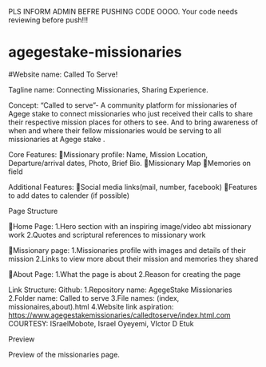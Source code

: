 PLS INFORM ADMIN BEFRE PUSHING CODE OOOO. Your code needs reviewing before push!!!

# agegestake-missionaries
#Website name:  Called To Serve!

Tagline name:  Connecting Missionaries, Sharing Experience.

Concept:  “Called to serve”- A community platform for missionaries of Agege stake to connect missionaries who just received their calls to share their respective mission places for others to see. And to bring awareness of when and where their fellow missionaries would be serving to all missionaries at Agege stake .

Core Features:
Missionary profile:  Name, Mission Location, Departure/arrival dates, Photo, Brief Bio.
Missionary Map
Memories on field 

Additional Features:
Social media links(mail, number, facebook)
Features to add dates to calender (if possible)


Page Structure

Home Page:
1.Hero section with an inspiring image/video abt missionary work
2.Quotes and scriptural references to missionary work

Missionary page:
1.Missionaries profile with images and details of their mission
2.Links to view more about their mission and memories they shared

About Page:
1.What the page is about
2.Reason for creating the page


Link Structure:
Github: 
1.Repository name: AgegeStake  Missionaries
2.Folder name: Called to serve
3.File names: (index, missionaires,about).html
4.Website link aspiration: https://www.agegestakemissionaries/calledtoserve/index.html.com
COURTESY: ISraelMobote, Israel Oyeyemi, VIctor D Etuk


Preview



Preview of the missionaries page.
